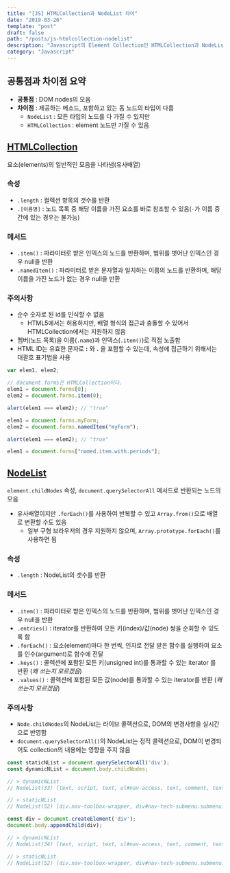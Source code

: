 ```yaml
---
title: "[JS] HTMLCollection과 NodeList 차이"
date: "2019-03-26"
template: "post"
draft: false
path: "/posts/js-htmlcollection-nodelist"
description: "Javascript의 Element Collection인 HTMLCollection과 NodeList의 공통점, 차이점을 정리한 글입니다."
category: "Javascript"
---
```


## 공통점과 차이점 요약
* **공통점** : DOM nodes의 모음
* **차이점** : 제공하는 메소드, 포함하고 있는 돔 노드의 타입이 다름
	* `NodeList` : 모든 타입의 노드를 다 가질 수 있지만
	* `HTMLCollection` : element 노드만 가질 수 있음
	
## [HTMLCollection](https://developer.mozilla.org/ko/docs/Web/API/HTMLCollection)
요소(elements)의 일반적인 모음을 나타냄(유사배열)
### 속성
* `.length` : 컬렉션 항목의 갯수를 반환
* `.[이름명]` : 노드 목록 중 해당 이름을 가진 요소를 바로 참조할 수 있음(`-`가 이름 중간에 있는 경우는 불가능)

### 메서드
* `.item()` : 파라미터로 받은 인덱스의 노드를 반환하며, 범위를 벗어난 인덱스인 경우 null을 반환
* `.namedItem()` : 파라미터로 받은 문자열과 일치하는 이름의 노드를 반환하며, 해당 이름을 가진 노드가 없는 경우 null을 반환

### 주의사항
* 순수 숫자로 된 id를 인식할 수 없음
	* HTML5에서는 허용하지만, 배열 형식의 접근과 충돌할 수 있어서 HTMLCollection에서는 지원하지 않음
* 멤버(노드 목록)을 이름(`.name`)과 인덱스(`.item()`)로 직접 노출함
* HTML ID는 유효한 문자로 **:** 와 **.** 을 포함할 수 있는데, 속성에 접근하기 위해서는 대괄호 표기법을 사용

```js
var elem1, elem2;

// document.forms은 HTMLCollection이다.
elem1 = document.forms[0];
elem2 = document.forms.item(0);

alert(elem1 === elem2); // "true"

elem1 = document.forms.myForm;
elem2 = document.forms.namedItem("myForm");

alert(elem1 === elem2); // "true"

elem1 = document.forms["named.item.with.periods"];
```

## [NodeList](https://developer.mozilla.org/ko/docs/Web/API/NodeList)
`element.childNodes` 속성, `document.querySelectorAll` 메서드로 반환되는 노드의 모음
* 유사배열이지만 `.forEach()`를 사용하여 반복할 수 있고 `Array.from()`으로 배열로 변환할 수도 있음
	* 일부 구형 브라우저의 경우 지원하지 않으며, `Array.prototype.forEach()`를 사용하면 됨

### 속성
* `.length` : NodeList의 갯수를 반환

### 메서드
* `.item()` : 파라미터로 받은 인덱스의 노드를 반환하며, 범위를 벗어난 인덱스인 경우 null을 반환
* `.entries()` : iterator를 반환하여 모든 키(index)/값(node) 쌍을 순회할 수 있도록 함
* `.forEach()` : 요소(element)마다 한 번씩, 인자로 전달 받은 함수를 실행하여 요소를 인수(argument)로 함수에 전달
* `.keys()` : 콜렉션에 포함된 모든 키(unsigned int)를 통과할 수 있는 iterator 를 반환 (*왜 쓰는지 모르겠음*)
* `.values()` : 콜렉션에 포함된 모든 값(node)를 통과할 수 있는 iterator를 반환 (*왜 쓰는지 모르겠음*)

### 주의사항
* `Node.childNodes`의 NodeList는 라이브 콜렉션으로, DOM의 변경사항을 실시간으로 반영함
* `document.querySelectorAll()`의 NodeList는 정적 콜렉션으로, DOM이 변경되어도 collection의 내용에는 영향을 주지 않음

```javascript
const staticNList = document.querySelectorAll('div');
const dynamicNList = document.body.childNodes;

// > dynamicNList
// NodeList(33) [text, script, text, ul#nav-access, text, comment, text, header#main-header.header-main, ...]

// > staticNList
// NodeList(52) [div.nav-toolbox-wrapper, div#nav-tech-submenu.submenu.js-submenu, div.submenu-column, div#nav-learn-submenu.submenu.js-submenu, ...]

const div = document.createElement('div');
document.body.appendChild(div);

// > dynamicNList
// NodeList(34) [text, script, text, ul#nav-access, text, comment, text, header#main-header.header-main, ...]

// > staticNList
// NodeList(52) [div.nav-toolbox-wrapper, div#nav-tech-submenu.submenu.js-submenu, div.submenu-column, div#nav-learn-submenu.submenu.js-submenu, ...]
```

